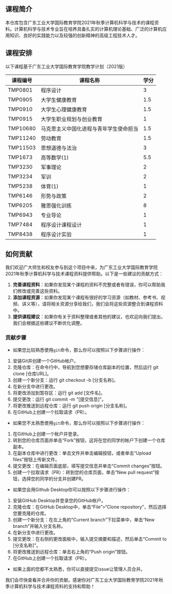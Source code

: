 ## 课程简介

本仓库包含广东工业大学国际教育学院2021年秋季计算机科学与技术的课程资料。计算机科学与技术专业旨在培养具备扎实的计算机理论基础、广泛的计算机应用知识、良好的实践能力以及较强的创新精神的高级工程技术人才。

## 课程安排

以下课程基于广东工业大学国际教育学院教学计划（2021版）

| 课程编号 | 课程名称                               | 学分 |
| -------- | -------------------------------------- | ---- |
| TMP0801  | 程序设计                               | 3    |
| TMP0905  | 大学生健康教育                         | 1.5  |
| TMP0910  | 大学生心理健康教育                     | 1.5  |
| TMP0915  | 大学生职业规划与创业教育               | 1    |
| TMP10680 | 马克思主义中国化进程与青年学生使命担当 | 1.5  |
| TMP11240 | 劳动教育                               | 1.5  |
| TMP11503 | 思想道德与法治                         | 3    |
| TMP1673  | 高等数学(1)                            | 5.5  |
| TMP3230  | 军事理论                               | 2    |
| TMP3234  | 军训                                   | 2    |
| TMP5238  | 体育(1)                                | 1    |
| TMP6146  | 形势与政策                             | 2    |
| TMP6205  | 雅思强化训练                           | 8    |
| TMP6943  | 专业导论                               | 1    |
| TMP7484  | 程序设计课程设计                       | 1    |
| TMP8438  | 程序设计实验                           | 1    |

## 如何贡献

我们欢迎广大师生和校友参与到这个项目中来，为广东工业大学国际教育学院2021年秋季计算机科学与技术课程资料提供帮助。以下是一些建议的贡献方式：

1. **完善课程资料**：如果你发现某个课程的资料不完整或者有错误，你可以帮助我们修改或完善这些资料。
2. **添加课程资源**：如果你发现某个课程有很好的学习资源（如教材、参考书、视频、讲义等），请将相关资源分享给我们，我们会将这些资源整合到课程资料中。
3. **提供课程建议**：如果你有关于资料整理或者其他的建议，也欢迎向我们提出，我们会根据这些建议不断优化调整。

### 贡献步骤

 - 如果您比较熟悉使用`git`命令，那么你可以按照以下步骤进行操作：

1. 安装Git并创建一个GitHub帐户。
2. 克隆仓库：在命令行中，导航到您想要存储仓库副本的位置，然后运行 git clone [仓库URL]。
3. 创建一个新分支：运行 git checkout -b [分支名称]。
4. 在新分支中进行更改。
5. 将更改添加到暂存区：运行 git add [文件名]。
6. 提交更改：运行 git commit -m "[提交信息]"。
7. 将更改推送到远程仓库：运行 git push origin [分支名称]。
8. 在GitHub上创建一个拉取请求（PR）。

 - 如果您不太熟悉使用`git`命令，那么你可以按照以下步骤进行操作：

1. 在GitHub上创建一个帐户并登录。
2. 转到您的仓库页面并单击“Fork”按钮，这将在您的同学的帐户下创建一个仓库副本。
3. 在副本仓库中进行更改：单击文件并单击编辑按钮，或者单击“Upload files”按钮上传新文件。
4. 提交更改：在编辑页面底部，填写提交信息并单击“Commit changes”按钮。
5. 创建一个拉取请求（PR）：转到您的仓库页面，单击“New pull request”按钮，选择您的同学的分支并创建PR。

 - 如果您会用Github Desktop你可以按照以下步骤进行操作：

1. 安装GitHub Desktop并登录您的GitHub帐户。
2. 克隆仓库：在GitHub Desktop中，单击“File”>“Clone repository”，然后选择您要克隆的仓库。
3. 创建一个新分支：在左上角的“Current branch”下拉菜单中，单击“New branch”并输入分支名称。
4. 在新分支中进行更改。
5. 提交更改：在右侧的更改面板中，输入提交摘要和描述，然后单击“Commit to [分支名称]”。
6. 将更改推送到远程仓库：单击右上角的“Push origin”按钮。
7. 在GitHub上创建一个拉取请求（PR）。

 - 如果上面的您都不太熟悉，你可以直接提交issue让管理人员合并。

我们会尽快查看并合并你的贡献。感谢你对广东工业大学国际教育学院2021年秋季计算机科学与技术课程资料的支持和帮助！
